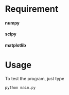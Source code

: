 # Requirement

#### numpy
#### scipy
#### matplotlib


# Usage
To test the program, just type

~~~~
python main.py
~~~~
